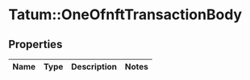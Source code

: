 # Tatum::OneOfnftTransactionBody

## Properties
Name | Type | Description | Notes
------------ | ------------- | ------------- | -------------

